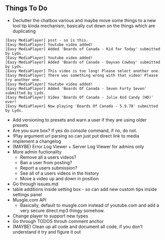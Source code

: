 ## Things To Do


* Declutter the chatbox various and maybe move some things to a new tool tip kinda mechanism, basically cut down on the things which are duplicating

```
[Easy MediaPlayer] psst - so is this.
[Easy MediaPlayer] Youtube video added!
[Easy MediaPlayer] Added 'Boards of Canada - Kid for Today' submitted by Lyds.
[Easy MediaPlayer] Youtube video added!
[Easy MediaPlayer] Added 'Boards of Canada - Dayvan Cowboy' submitted by Lyds.
[Easy MediaPlayer] This video is too long! Please select another one.
[Easy MediaPlayer] There was something wrong with that video! Please try another one.
[Easy MediaPlayer] Youtube video added!
[Easy MediaPlayer] Added 'Boards Of Canada - Seven Forty Seven' submitted by Lyds.
[Easy MediaPlayer] Video 'Boards Of Canada - Julie And Candy (HD)' over!
[Easy MediaPlayer] Now playing 'Boards Of Canada - 5.9.78' submitted by Lyds.

```

* Add versioning to presets and warn a user if they are using older presets
* Are you sure box? If yes do console command, if no, do not.
* !Play argument url parsing so can just put direct link to media
* implement a changelog
* (MAYBE) Error Log Viewer + Server Log Viewer for admins only
* More admin fuctionality
    - Remove all a users videos?
    - Ban a user from posting?
    - Report a users submission?
    - See all of a users videos in the history
    - Move a video up and down in position
* Go through issues.md
* table additions inside setting box - so can add new custom tips inside settings panel
* Musgle.com API
    - Basically, default to musgle.com instead of youtube.com and add a very
    secure direct.mp3 thingy somehow.
* Change player to support new types
* Go through TODOS throuh comment anchor
* (MAYBE) Clean up all code and document all code, if you don't understand it try and figure it out